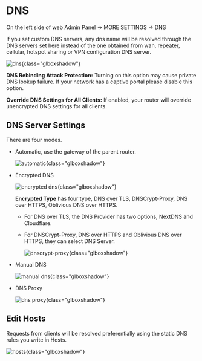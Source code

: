 # DNS

On the left side of web Admin Panel -> MORE SETTINGS -> DNS

If you set custom DNS servers, any dns name will be resolved through the DNS servers set here instead of the one obtained from wan, repeater, cellular, hotspot sharing or VPN configuration DNS server.

![dns](https://static.gl-inet.com/docs/en/4/tutorials/dns/dns_page.png){class="glboxshadow"}

**DNS Rebinding Attack Protection:** Turning on this option may cause private DNS lookup failure. If your network has a captive portal please disable this option.

**Override DNS Settings for All Clients:** If enabled, your router will override unencrypted DNS settings for all clients.

## DNS Server Settings

There are four modes.

- Automatic, use the gateway of the parent router.

    ![automatic](https://static.gl-inet.com/docs/en/4/tutorials/dns/dns_server_settings_automatic.png){class="glboxshadow"}

- Encrypted DNS

    ![encrypted dns](https://static.gl-inet.com/docs/en/4/tutorials/dns/dns_server_settings_encrypted_dns.png){class="glboxshadow"}

    **Encrypted Type** has four type, DNS over TLS, DNSCrypt-Proxy, DNS over HTTPS, Oblivious DNS over HTTPS.

    - For DNS over TLS, the DNS Provider has two options, NextDNS and Cloudflare.

    - For DNSCrypt-Proxy, DNS over HTTPS and Oblivious DNS over HTTPS, they can select DNS Server.

        ![dnscrypt-proxy](https://static.gl-inet.com/docs/en/4/tutorials/dns/dnscrypt-proxy.png){class="glboxshadow"}

- Manual DNS

    ![manual dns](https://static.gl-inet.com/docs/en/4/tutorials/dns/dns_server_settings_manual_dns.png){class="glboxshadow"}

- DNS Proxy

    ![dns proxy](https://static.gl-inet.com/docs/en/4/tutorials/dns/dns_server_settings_dns_proxy.png){class="glboxshadow"}

## Edit Hosts

Requests from clients will be resolved preferentially using the static DNS rules you write in Hosts.

![hosts](https://static.gl-inet.com/docs/en/4/tutorials/dns/edit_hosts.png){class="glboxshadow"}
